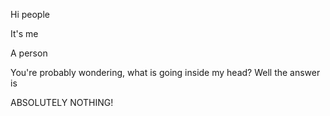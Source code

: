 
Hi people

It's me

A person


You're probably wondering, what is going inside my head?
Well the answer is

ABSOLUTELY NOTHING!